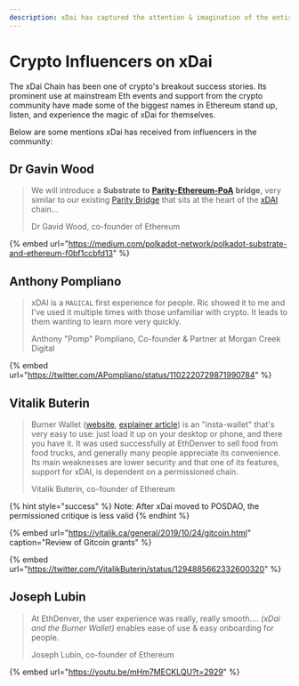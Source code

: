 ```yaml
---
description: xDai has captured the attention & imagination of the entire community
---
```


# Crypto Influencers on xDai

The xDai Chain has been one of crypto's breakout success stories. Its prominent use at mainstream Eth events and support from the crypto community have made some of the biggest names in Ethereum stand up, listen, and experience the magic of xDai for themselves.

 Below are some mentions xDai has received from influencers in the community:



## Dr Gavin Wood

> We will introduce a **Substrate to** [**Parity-Ethereum-PoA**](https://github.com/paritytech/parity-ethereum) **bridge**, very similar to our existing [Parity Bridge](https://github.com/paritytech/parity-bridge) that sits at the heart of the [xDAI](https://xdai.io/) chain...
>
>  Dr Gavid Wood, co-founder of Ethereum

{% embed url="https://medium.com/polkadot-network/polkadot-substrate-and-ethereum-f0bf1ccbfd13" %}

## Anthony Pompliano

> xDAI is a `MAGICAL` first experience for people. Ric showed it to me and I've used it multiple times with those unfamiliar with crypto. It leads to them wanting to learn more very quickly.
>
> Anthony "Pomp" Pompliano, Co-founder & Partner at Morgan Creek Digital

{% embed url="https://twitter.com/APompliano/status/1102220729871990784" %}

## Vitalik Buterin

> Burner Wallet \([website](https://xdai.io/), [explainer article](https://settle.finance/blog/what-is-the-burner-wallet-and-whats-xdai/)\) is an "insta-wallet" that's very easy to use: just load it up on your desktop or phone, and there you have it. It was used successfully at EthDenver to sell food from food trucks, and generally many people appreciate its convenience. Its main weaknesses are lower security and that one of its features, support for xDAI, is dependent on a permissioned chain.
>
> Vitalik Buterin, co-founder of Ethereum

{% hint style="success" %}
Note: After xDai moved to POSDAO, the permissioned critique is less  valid 
{% endhint %}

{% embed url="https://vitalik.ca/general/2019/10/24/gitcoin.html" caption="Review of Gitcoin grants" %}

{% embed url="https://twitter.com/VitalikButerin/status/1294885662332600320" %}



## Joseph Lubin

> At EthDenver, the user experience was really, really smooth.... _\(xDai and the Burner Wallet\)_ enables ease of use & easy onboarding for people.
>
> Joseph Lubin, co-founder of Ethereum

{% embed url="https://youtu.be/mHm7MECKLQU?t=2929" %}





